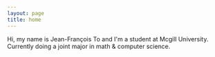```yaml
---
layout: page
title: home
---
```


Hi, my name is Jean-François To and I'm a student at Mcgill University. Currently doing a joint major in math & computer
science.
